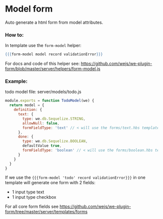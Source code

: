 # Model form

Auto generate a html form from model attributes.

### How to:

In template use the `form-model` helper:

```hbs
{{{form-model model record validationError}}}
```

For docs and code of this helper see: https://github.com/wejs/we-plugin-form/blob/master/server/helpers/form-model.js

### Example:

todo model file: server/models/todo.js
```js
module.exports = function TodoModel(we) {
  return model = {
    definition: {
      text: {
        type: we.db.Sequelize.STRING,
        allowNull: false,
        formFieldType: 'text' // < will use the forms/text.hbs template 
      },
      done: {
        type: we.db.Sequelize.BOOLEAN,
        defaultValue true,
        formFieldType: 'boolean' // < will use the forms/boolean.hbs template 
      }      
    }
  }
}
```

If we use the `{{{form-model 'todo' record validationError}}}` in one template will generate one form with 2 fields:
-  1 input type text
-  1 input type checkbox

For all core form fields see https://github.com/wejs/we-plugin-form/tree/master/server/templates/forms 